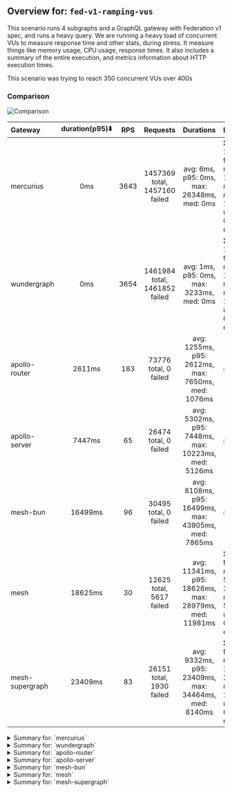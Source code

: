 ## Overview for: `fed-v1-ramping-vus`


This scenario runs 4 subgraphs and a GraphQL gateway with Federation v1 spec, and runs a heavy query. We are running a heavy load of concurrent VUs to measure response time and other stats, during stress. It measure things like memory usage, CPU usage, response times. It also includes a summary of the entire execution, and metrics information about HTTP execution times.


This scenario was trying to reach 350 concurrent VUs over 400s


### Comparison


<img src="https://imagedelivery.net/KYe9TScr4TldYHA48pczVg/b4170492-a2ed-4eb0-4ae7-4830a23b8d00/public" alt="Comparison" />


| Gateway         | duration(p95)⬇️ |  RPS  |           Requests            |                       Durations                        | Notes                                                                                   |
| :-------------- | :-------------: | :---: | :---------------------------: | :----------------------------------------------------: | :-------------------------------------------------------------------------------------- |
| mercurius       |       0ms       | 3643  | 1457369 total, 1457160 failed |       avg: 6ms, p95: 0ms, max: 26348ms, med: 0ms       | ❌ 1457160 failed requests, 1457160 non-200 responses, 1457160 unexpected GraphQL errors |
| wundergraph     |       0ms       | 3654  | 1461984 total, 1461852 failed |       avg: 1ms, p95: 0ms, max: 3233ms, med: 0ms        | ❌ 1461852 failed requests, 1461852 non-200 responses, 1461852 unexpected GraphQL errors |
| apollo-router   |     2611ms      |  183  |     73776 total, 0 failed     |   avg: 1255ms, p95: 2612ms, max: 7650ms, med: 1076ms   | ✅                                                                                       |
| apollo-server   |     7447ms      |  65   |     26474 total, 0 failed     |  avg: 5302ms, p95: 7448ms, max: 10223ms, med: 5126ms   | ✅                                                                                       |
| mesh-bun        |     16499ms     |  96   |     30495 total, 0 failed     |  avg: 8108ms, p95: 16499ms, max: 43905ms, med: 7865ms  | ✅                                                                                       |
| mesh            |     18625ms     |  30   |   12625 total, 5617 failed    | avg: 11341ms, p95: 18626ms, max: 28979ms, med: 11981ms | ❌ 5617 failed requests, 5617 non-200 responses, 5617 unexpected GraphQL errors          |
| mesh-supergraph |     23409ms     |  83   |   26151 total, 1930 failed    |  avg: 9332ms, p95: 23409ms, max: 34464ms, med: 8140ms  | ❌ 1930 failed requests, 1930 non-200 responses, 1930 unexpected GraphQL errors          |



<details>
  <summary>Summary for: `mercurius`</summary>

  **K6 Output**




```
     ✗ response code was 200
      ↳  0% — ✓ 209 / ✗ 1457160
     ✗ no graphql errors
      ↳  0% — ✓ 209 / ✗ 1457160
     ✓ valid response structure

     checks.........................: 0.02%   ✓ 627         ✗ 2914320
     data_received..................: 18 MB   46 kB/s
     data_sent......................: 681 kB  1.7 kB/s
     http_req_blocked...............: avg=1.4µs   min=0s       med=0s      max=55.59ms  p(90)=0s       p(95)=0s      
     http_req_connecting............: avg=1.28µs  min=0s       med=0s      max=47.6ms   p(90)=0s       p(95)=0s      
     http_req_duration..............: avg=6.32ms  min=0s       med=0s      max=26.34s   p(90)=0s       p(95)=0s      
       { expected_response:true }...: avg=24.24s  min=22.02s   med=24.26s  max=26.27s   p(90)=25.87s   p(95)=26.08s  
     http_req_failed................: 99.98%  ✓ 1457160     ✗ 209    
     http_req_receiving.............: avg=17ns    min=0s       med=0s      max=491.22µs p(90)=0s       p(95)=0s      
     http_req_sending...............: avg=122ns   min=0s       med=0s      max=35.67ms  p(90)=0s       p(95)=0s      
     http_req_tls_handshaking.......: avg=0s      min=0s       med=0s      max=0s       p(90)=0s       p(95)=0s      
     http_req_waiting...............: avg=6.32ms  min=0s       med=0s      max=26.34s   p(90)=0s       p(95)=0s      
     http_reqs......................: 1457369 3643.005066/s
     iteration_duration.............: avg=72.05ms min=210.11µs med=65.39ms max=26.43s   p(90)=135.06ms p(95)=164.07ms
     iterations.....................: 1457369 3643.005066/s
     vus............................: 350     min=350       max=350  
     vus_max........................: 350     min=350       max=350  
```


**Performance Overview**


<img src="https://imagedelivery.net/KYe9TScr4TldYHA48pczVg/8520f73e-e532-4d7f-ea6c-30d9871b8800/public" alt="Performance Overview" />


**Subgraphs Overview**


<img src="https://imagedelivery.net/KYe9TScr4TldYHA48pczVg/4acf6653-15df-481a-5f49-099d2ca39900/public" alt="Subgraphs Overview" />


**HTTP Overview**


<img src="https://imagedelivery.net/KYe9TScr4TldYHA48pczVg/1210ea4b-ab40-40b9-5ada-9a5f7a08d800/public" alt="HTTP Overview" />


  </details>

<details>
  <summary>Summary for: `wundergraph`</summary>

  **K6 Output**




```
     ✗ response code was 200
      ↳  0% — ✓ 132 / ✗ 1461852
     ✗ no graphql errors
      ↳  0% — ✓ 132 / ✗ 1461852
     ✓ valid response structure

     checks.........................: 0.01%   ✓ 396         ✗ 2923704
     data_received..................: 12 MB   29 kB/s
     data_sent......................: 546 kB  1.4 kB/s
     http_req_blocked...............: avg=5.7µs    min=0s       med=0s     max=138.78ms p(90)=0s       p(95)=0s      
     http_req_connecting............: avg=5.32µs   min=0s       med=0s     max=136.03ms p(90)=0s       p(95)=0s      
     http_req_duration..............: avg=733.15µs min=0s       med=0s     max=3.23s    p(90)=0s       p(95)=0s      
       { expected_response:true }...: avg=2.68s    min=2.28s    med=2.71s  max=3.23s    p(90)=2.95s    p(95)=3.15s   
     http_req_failed................: 99.99%  ✓ 1461852     ✗ 132    
     http_req_receiving.............: avg=1.63µs   min=0s       med=0s     max=432.94ms p(90)=0s       p(95)=0s      
     http_req_sending...............: avg=408ns    min=0s       med=0s     max=100.94ms p(90)=0s       p(95)=0s      
     http_req_tls_handshaking.......: avg=0s       min=0s       med=0s     max=0s       p(90)=0s       p(95)=0s      
     http_req_waiting...............: avg=731.11µs min=0s       med=0s     max=3.22s    p(90)=0s       p(95)=0s      
     http_reqs......................: 1461984 3654.520144/s
     iteration_duration.............: avg=70.56ms  min=209.15µs med=68.5ms max=3.32s    p(90)=147.31ms p(95)=178.15ms
     iterations.....................: 1461984 3654.520144/s
     vus............................: 350     min=350       max=350  
     vus_max........................: 350     min=350       max=350  
```


**Performance Overview**


<img src="https://imagedelivery.net/KYe9TScr4TldYHA48pczVg/2767c683-34e0-4b1f-8c9d-80f0b296e800/public" alt="Performance Overview" />


**Subgraphs Overview**


<img src="https://imagedelivery.net/KYe9TScr4TldYHA48pczVg/285b9435-b5c1-4732-a2dd-317333daba00/public" alt="Subgraphs Overview" />


**HTTP Overview**


<img src="https://imagedelivery.net/KYe9TScr4TldYHA48pczVg/837af276-0ee7-44fa-859e-beb197c44900/public" alt="HTTP Overview" />


  </details>

<details>
  <summary>Summary for: `apollo-router`</summary>

  **K6 Output**




```
     ✓ response code was 200
     ✓ no graphql errors
     ✓ valid response structure

     checks.........................: 100.00% ✓ 221328     ✗ 0    
     data_received..................: 6.5 GB  16 MB/s
     data_sent......................: 88 MB   218 kB/s
     http_req_blocked...............: avg=576.1µs  min=1.31µs   med=3.17µs   max=2.28s p(90)=5.24µs  p(95)=6.31µs
     http_req_connecting............: avg=351.64µs min=0s       med=0s       max=2.28s p(90)=0s      p(95)=0s    
     http_req_duration..............: avg=1.25s    min=227.57ms med=1.07s    max=7.65s p(90)=2.16s   p(95)=2.61s 
       { expected_response:true }...: avg=1.25s    min=227.57ms med=1.07s    max=7.65s p(90)=2.16s   p(95)=2.61s 
     http_req_failed................: 0.00%   ✓ 0          ✗ 73776
     http_req_receiving.............: avg=326.49ms min=25.54µs  med=81.49µs  max=6.79s p(90)=1.26s   p(95)=1.76s 
     http_req_sending...............: avg=18.42ms  min=6.91µs   med=14.47µs  max=5.25s p(90)=37.62µs p(95)=1.2ms 
     http_req_tls_handshaking.......: avg=0s       min=0s       med=0s       max=0s    p(90)=0s      p(95)=0s    
     http_req_waiting...............: avg=910.47ms min=224.03ms med=835.07ms max=3.06s p(90)=1.38s   p(95)=1.52s 
     http_reqs......................: 73776   183.974047/s
     iteration_duration.............: avg=1.89s    min=244.91ms med=1.63s    max=9.47s p(90)=3.47s   p(95)=4.17s 
     iterations.....................: 73776   183.974047/s
     vus............................: 2       min=2        max=350
     vus_max........................: 350     min=350      max=350
```


**Performance Overview**


<img src="https://imagedelivery.net/KYe9TScr4TldYHA48pczVg/36d4baaf-f00b-42e0-7cc7-2a1758c08a00/public" alt="Performance Overview" />


**Subgraphs Overview**


<img src="https://imagedelivery.net/KYe9TScr4TldYHA48pczVg/64620be1-ea33-4ad0-9a41-25e136d9d400/public" alt="Subgraphs Overview" />


**HTTP Overview**


<img src="https://imagedelivery.net/KYe9TScr4TldYHA48pczVg/4002ee78-c202-41c9-fccf-11387bec0e00/public" alt="HTTP Overview" />


  </details>

<details>
  <summary>Summary for: `apollo-server`</summary>

  **K6 Output**




```
     ✓ response code was 200
     ✓ no graphql errors
     ✓ valid response structure

     checks.........................: 100.00% ✓ 79422     ✗ 0    
     data_received..................: 2.3 GB  5.8 MB/s
     data_sent......................: 31 MB   78 kB/s
     http_req_blocked...............: avg=70.41µs  min=1.27µs  med=2.9µs   max=179.56ms p(90)=4.74µs  p(95)=5.72µs  
     http_req_connecting............: avg=57.29µs  min=0s      med=0s      max=18.3ms   p(90)=0s      p(95)=0s      
     http_req_duration..............: avg=5.3s     min=2.74s   med=5.12s   max=10.22s   p(90)=6.86s   p(95)=7.44s   
       { expected_response:true }...: avg=5.3s     min=2.74s   med=5.12s   max=10.22s   p(90)=6.86s   p(95)=7.44s   
     http_req_failed................: 0.00%   ✓ 0         ✗ 26474
     http_req_receiving.............: avg=1.07ms   min=36.34µs med=88.96µs max=715.19ms p(90)=150.9µs p(95)=542.08µs
     http_req_sending...............: avg=128.29µs min=8.25µs  med=15.3µs  max=442.24ms p(90)=30.01µs p(95)=43.9µs  
     http_req_tls_handshaking.......: avg=0s       min=0s      med=0s      max=0s       p(90)=0s      p(95)=0s      
     http_req_waiting...............: avg=5.3s     min=2.74s   med=5.12s   max=10.22s   p(90)=6.86s   p(95)=7.44s   
     http_reqs......................: 26474   65.536648/s
     iteration_duration.............: avg=5.31s    min=2.75s   med=5.14s   max=10.33s   p(90)=6.89s   p(95)=7.48s   
     iterations.....................: 26474   65.536648/s
     vus............................: 2       min=2       max=350
     vus_max........................: 350     min=350     max=350
```


**Performance Overview**


<img src="https://imagedelivery.net/KYe9TScr4TldYHA48pczVg/d9460729-c988-4bf7-1ad8-268f2f1fa300/public" alt="Performance Overview" />


**Subgraphs Overview**


<img src="https://imagedelivery.net/KYe9TScr4TldYHA48pczVg/4087fa09-7298-4bc1-edbe-03005a85a900/public" alt="Subgraphs Overview" />


**HTTP Overview**


<img src="https://imagedelivery.net/KYe9TScr4TldYHA48pczVg/e39f7da0-3cee-4c5f-c978-f6a766ac0700/public" alt="HTTP Overview" />


  </details>

<details>
  <summary>Summary for: `mesh-bun`</summary>

  **K6 Output**




```
     ✓ response code was 200
     ✓ no graphql errors
     ✓ valid response structure

     checks.........................: 100.00% ✓ 91485     ✗ 0     
     data_received..................: 2.7 GB  8.4 MB/s
     data_sent......................: 36 MB   114 kB/s
     http_req_blocked...............: avg=1.2ms   min=1.33µs   med=3µs     max=611.98ms p(90)=5.72µs  p(95)=92.02µs 
     http_req_connecting............: avg=1.15ms  min=0s       med=0s      max=611.93ms p(90)=0s      p(95)=0s      
     http_req_duration..............: avg=8.1s    min=135.03ms med=7.86s   max=43.9s    p(90)=14.01s  p(95)=16.49s  
       { expected_response:true }...: avg=8.1s    min=135.03ms med=7.86s   max=43.9s    p(90)=14.01s  p(95)=16.49s  
     http_req_failed................: 0.00%   ✓ 0         ✗ 30495 
     http_req_receiving.............: avg=97.11ms min=29.46µs  med=90.68µs max=12.35s   p(90)=1.15ms  p(95)=272.35ms
     http_req_sending...............: avg=2.01ms  min=7.52µs   med=13.73µs max=772.31ms p(90)=45.35µs p(95)=131.85µs
     http_req_tls_handshaking.......: avg=0s      min=0s       med=0s      max=0s       p(90)=0s      p(95)=0s      
     http_req_waiting...............: avg=8s      min=134.86ms med=7.74s   max=43.9s    p(90)=13.35s  p(95)=16.45s  
     http_reqs......................: 30495   96.161761/s
     iteration_duration.............: avg=8.16s   min=144.47ms med=7.89s   max=43.91s   p(90)=14.05s  p(95)=16.51s  
     iterations.....................: 30495   96.161761/s
     vus............................: 55      min=52      max=1499
     vus_max........................: 1500    min=1500    max=1500
```


**Performance Overview**


<img src="https://imagedelivery.net/KYe9TScr4TldYHA48pczVg/4ccf5c4f-9b54-4d61-de3f-3e495cee3a00/public" alt="Performance Overview" />


**Subgraphs Overview**


<img src="https://imagedelivery.net/KYe9TScr4TldYHA48pczVg/f67dcc8e-152d-4339-7790-a25565560900/public" alt="Subgraphs Overview" />


**HTTP Overview**


<img src="https://imagedelivery.net/KYe9TScr4TldYHA48pczVg/77e32d91-ce08-4e18-8f92-92ad9f027700/public" alt="HTTP Overview" />


  </details>

<details>
  <summary>Summary for: `mesh`</summary>

  **K6 Output**




```
     ✗ response code was 200
      ↳  55% — ✓ 7008 / ✗ 5617
     ✗ no graphql errors
      ↳  55% — ✓ 7008 / ✗ 5617
     ✓ valid response structure

     checks.........................: 65.17% ✓ 21024     ✗ 11234
     data_received..................: 615 MB 1.5 MB/s
     data_sent......................: 15 MB  36 kB/s
     http_req_blocked...............: avg=1.4ms   min=1.39µs  med=6.35µs  max=46.34ms p(90)=4.01ms   p(95)=7.98ms  
     http_req_connecting............: avg=1.34ms  min=0s      med=0s      max=46.18ms p(90)=3.82ms   p(95)=7.78ms  
     http_req_duration..............: avg=11.34s  min=0s      med=11.98s  max=28.97s  p(90)=16.62s   p(95)=18.62s  
       { expected_response:true }...: avg=12.19s  min=3.51s   med=12.21s  max=28.97s  p(90)=16.77s   p(95)=18.73s  
     http_req_failed................: 44.49% ✓ 5617      ✗ 7008 
     http_req_receiving.............: avg=2.12ms  min=0s      med=83.71µs max=2.3s    p(90)=337.73µs p(95)=1.02ms  
     http_req_sending...............: avg=293.6µs min=0s      med=30.74µs max=43.24ms p(90)=402.12µs p(95)=943.01µs
     http_req_tls_handshaking.......: avg=0s      min=0s      med=0s      max=0s      p(90)=0s       p(95)=0s      
     http_req_waiting...............: avg=11.33s  min=0s      med=11.97s  max=28.9s   p(90)=16.62s   p(95)=18.62s  
     http_reqs......................: 12625  30.488101/s
     iteration_duration.............: avg=11.36s  min=12.66ms med=12s     max=29s     p(90)=16.64s   p(95)=18.64s  
     iterations.....................: 12625  30.488101/s
     vus............................: 8      min=8       max=350
     vus_max........................: 350    min=350     max=350
```


**Performance Overview**


<img src="https://imagedelivery.net/KYe9TScr4TldYHA48pczVg/91818762-fdd1-4316-6e26-e9159aec9900/public" alt="Performance Overview" />


**Subgraphs Overview**


<img src="https://imagedelivery.net/KYe9TScr4TldYHA48pczVg/ada8fbcc-6445-4177-5986-c5f49e1ec500/public" alt="Subgraphs Overview" />


**HTTP Overview**


<img src="https://imagedelivery.net/KYe9TScr4TldYHA48pczVg/d614e95b-57eb-4dea-53ce-b00424822a00/public" alt="HTTP Overview" />


  </details>

<details>
  <summary>Summary for: `mesh-supergraph`</summary>

  **K6 Output**




```
     ✗ response code was 200
      ↳  92% — ✓ 24221 / ✗ 1930
     ✗ no graphql errors
      ↳  92% — ✓ 24221 / ✗ 1930
     ✓ valid response structure

     checks.........................: 94.95% ✓ 72663     ✗ 3860  
     data_received..................: 2.1 GB 6.8 MB/s
     data_sent......................: 31 MB  99 kB/s
     http_req_blocked...............: avg=3.43ms min=1.3µs    med=4.35µs  max=530.15ms p(90)=167.42µs p(95)=5.22ms  
     http_req_connecting............: avg=3.35ms min=0s       med=0s      max=530.08ms p(90)=112.34µs p(95)=4.9ms   
     http_req_duration..............: avg=9.33s  min=24.17ms  med=8.14s   max=34.46s   p(90)=19.29s   p(95)=23.4s   
       { expected_response:true }...: avg=8.95s  min=24.8ms   med=7.89s   max=34.46s   p(90)=18.37s   p(95)=21.1s   
     http_req_failed................: 7.38%  ✓ 1930      ✗ 24221 
     http_req_receiving.............: avg=6.26ms min=0s       med=85.86µs max=1.23s    p(90)=905.67µs p(95)=9.74ms  
     http_req_sending...............: avg=1.9ms  min=8.14µs   med=21.09µs max=748.16ms p(90)=75.03µs  p(95)=642.24µs
     http_req_tls_handshaking.......: avg=0s     min=0s       med=0s      max=0s       p(90)=0s       p(95)=0s      
     http_req_waiting...............: avg=9.32s  min=111.22µs med=8.12s   max=34.46s   p(90)=19.27s   p(95)=23.4s   
     http_reqs......................: 26151  83.726588/s
     iteration_duration.............: avg=9.42s  min=35.06ms  med=8.22s   max=34.47s   p(90)=19.41s   p(95)=23.63s  
     iterations.....................: 26151  83.726588/s
     vus............................: 677    min=52      max=1497
     vus_max........................: 1500   min=1500    max=1500
```


**Performance Overview**


<img src="https://imagedelivery.net/KYe9TScr4TldYHA48pczVg/016f840d-3334-4768-7cb8-a59b91efb000/public" alt="Performance Overview" />


**Subgraphs Overview**


<img src="https://imagedelivery.net/KYe9TScr4TldYHA48pczVg/9f49597f-236b-43f2-4250-10b5d2713000/public" alt="Subgraphs Overview" />


**HTTP Overview**


<img src="https://imagedelivery.net/KYe9TScr4TldYHA48pczVg/d4be1eb0-e3a2-4b53-b295-89280deb8500/public" alt="HTTP Overview" />


  </details>